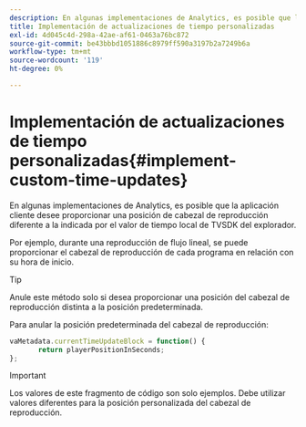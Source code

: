 ```yaml
---
description: En algunas implementaciones de Analytics, es posible que la aplicación cliente desee proporcionar una posición de cabezal de reproducción diferente a la indicada por el valor de tiempo local de TVSDK del explorador.
title: Implementación de actualizaciones de tiempo personalizadas
exl-id: 4d045c4d-298a-42ae-af61-0463a76bc872
source-git-commit: be43bbbd1051886c8979ff590a3197b2a7249b6a
workflow-type: tm+mt
source-wordcount: '119'
ht-degree: 0%

---
```


# Implementación de actualizaciones de tiempo personalizadas{#implement-custom-time-updates}

En algunas implementaciones de Analytics, es posible que la aplicación cliente desee proporcionar una posición de cabezal de reproducción diferente a la indicada por el valor de tiempo local de TVSDK del explorador.

Por ejemplo, durante una reproducción de flujo lineal, se puede proporcionar el cabezal de reproducción de cada programa en relación con su hora de inicio.

>[!TIP]
>
>Anule este método solo si desea proporcionar una posición del cabezal de reproducción distinta a la posición predeterminada.

Para anular la posición predeterminada del cabezal de reproducción:

```js
vaMetadata.currentTimeUpdateBlock = function() { 
       return playerPositionInSeconds; 
}; 
```

>[!IMPORTANT]
>
>Los valores de este fragmento de código son solo ejemplos. Debe utilizar valores diferentes para la posición personalizada del cabezal de reproducción.
